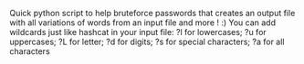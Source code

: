 Quick python script to help bruteforce passwords that creates an output file with all variations of words from an input file and more ! :) 
You can add wildcards just like hashcat in your input file: ?l for lowercases; ?u for uppercases; ?L for letter; ?d for digits; ?s for special characters; ?a for all characters
